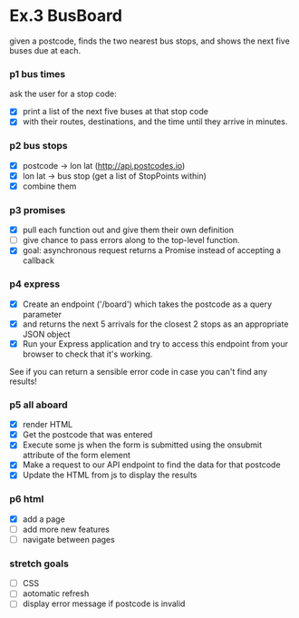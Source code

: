 # Ex.3 BusBoard

given a postcode, finds the two nearest bus stops, and shows the next five buses due at each.

### p1 bus times
ask the user for a stop code:
- [x] print a list of the next five buses at that stop code
- [x] with their routes, destinations, and the time until they arrive in minutes.

### p2 bus stops
- [x] postcode -> lon lat   (http://api.postcodes.io)
- [x] lon lat -> bus stop   (get a list of StopPoints within)
- [x] combine them

### p3 promises
- [x] pull each function out and give them their own definition
- [ ] give chance to pass errors along to the top-level function.
- [x] goal: asynchronous request returns a Promise instead of accepting a callback

### p4 express
- [x] Create an endpoint ('/board') which takes the postcode as a query parameter 
- [x] and returns the next 5 arrivals for the closest 2 stops as an appropriate JSON object
- [x] Run your Express application and try to access this endpoint from your browser to check that it's working.

See if you can return a sensible error code in case you can't find any results!

### p5 all aboard
- [x] render HTML
- [x] Get the postcode that was entered
- [x] Execute some js when the form is submitted using the onsubmit attribute of the form element
- [x] Make a request to our API endpoint to find the data for that postcode
- [x] Update the HTML from js to display the results

### p6 html
- [x] add a page
- [ ] add more new features
- [ ] navigate between pages

### stretch goals
- [ ] CSS
- [ ] aotomatic refresh
- [ ] display error message if postcode is invalid
